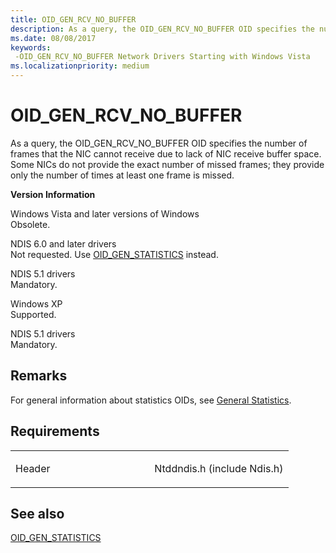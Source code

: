 ```yaml
---
title: OID_GEN_RCV_NO_BUFFER
description: As a query, the OID_GEN_RCV_NO_BUFFER OID specifies the number of frames that the NIC cannot receive due to lack of NIC receive buffer space.
ms.date: 08/08/2017
keywords: 
 -OID_GEN_RCV_NO_BUFFER Network Drivers Starting with Windows Vista
ms.localizationpriority: medium
---
```


# OID\_GEN\_RCV\_NO\_BUFFER


As a query, the OID\_GEN\_RCV\_NO\_BUFFER OID specifies the number of frames that the NIC cannot receive due to lack of NIC receive buffer space. Some NICs do not provide the exact number of missed frames; they provide only the number of times at least one frame is missed.

**Version Information**

<a href="" id="windows-vista-and-later-versions-of-windows"></a>Windows Vista and later versions of Windows  
Obsolete.

<a href="" id="ndis-6-0-and-later-drivers"></a>NDIS 6.0 and later drivers  
Not requested. Use [OID\_GEN\_STATISTICS](oid-gen-statistics.md) instead.

<a href="" id="ndis-5-1-drivers"></a>NDIS 5.1 drivers  
Mandatory.

<a href="" id="windows-xp"></a>Windows XP  
Supported.

<a href="" id="ndis-5-1-drivers"></a>NDIS 5.1 drivers  
Mandatory.

Remarks
-------

For general information about statistics OIDs, see [General Statistics](./ndis-general-statistics-oids.md).

Requirements
------------

<table>
<colgroup>
<col width="50%" />
<col width="50%" />
</colgroup>
<tbody>
<tr class="odd">
<td><p>Header</p></td>
<td>Ntddndis.h (include Ndis.h)</td>
</tr>
</tbody>
</table>

## See also


[OID\_GEN\_STATISTICS](oid-gen-statistics.md)

 

